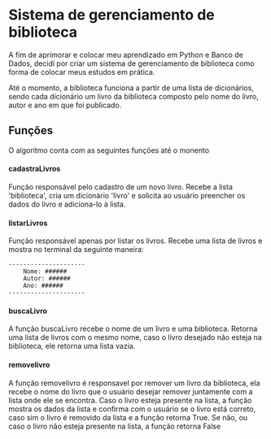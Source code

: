 # Sistema de gerenciamento de biblioteca

A fim de aprimorar e colocar meu aprendizado em Python e Banco de Dados, decidi por criar um sistema de gerenciamento de biblioteca como forma de colocar meus estudos em prática.

Até o momento, a biblioteca funciona a partir de uma lista de dicionários, sendo cada dicionário um livro da biblioteca composto pelo nome do livro, autor e ano em que foi publicado.

## Funções
 O algoritmo conta com as seguintes funções até o monento
#### cadastraLivros
Função responsável pelo cadastro de um novo livro. Recebe a lista 'biblioteca', cria um dicionário 'livro' e solicita ao usuário preencher os dados do livro e adiciona-lo à lista.

#### listarLivros
Função responsável apenas por listar os livros. Recebe uma lista de livros e mostra no terminal da seguinte maneira:

    ---------------------
        Nome: ######
        Autor: ######
        Ano: ######
    ---------------------

#### buscaLivro

A função buscaLivro recebe o nome de um livro e uma biblioteca. Retorna uma lista de livros com o mesmo nome, caso o livro desejado não esteja na biblioteca, ele retorna uma lista vazia.

#### removelivro

A função removelivro é responsavel por remover um livro da biblioteca, ela recebe o nome do livro que o usuário desejar remover juntamente com a lista onde ele se encontra. Caso o livro esteja presente na lista, a função mostra os dados da lista e confirma com o usuário se o livro está correto, caso sim o livro é removido da lista e a função retorna True. Se não, ou caso o livro não esteja presente na lista, a função retorna False